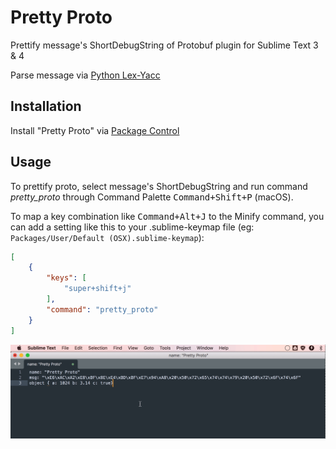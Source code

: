 # Pretty Proto
Prettify message's ShortDebugString of Protobuf plugin for Sublime Text 3 &amp; 4

Parse message via [Python Lex-Yacc](https://github.com/dabeaz/ply)

## Installation

Install "Pretty Proto" via [Package Control](https://packagecontrol.io/)

## Usage

To prettify proto, select message's ShortDebugString and run command *pretty_proto* through Command Palette <kbd>Command+Shift+P</kbd> (macOS).

To map a key combination like <kbd>Command+Alt+J</kbd> to the Minify command, you can add a setting like this to your .sublime-keymap file (eg: `Packages/User/Default (OSX).sublime-keymap`):

```json
[
    {
        "keys": [
            "super+shift+j"
        ],
        "command": "pretty_proto"
    }
]
```

![demo image](./demo.gif)

